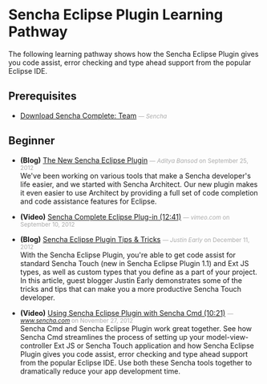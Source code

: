 # Sencha Eclipse Plugin Learning Pathway
The following learning pathway shows how the Sencha Eclipse Plugin gives you code assist, error checking and type ahead support from the popular Eclipse IDE.


## Prerequisites

- [Download Sencha Complete: Team](http://www.sencha.com/products/complete-team/evaluate) <small style='color:#aaa;'>&mdash; _Sencha_</small>  
  

## Beginner

- **(Blog)** [The New Sencha Eclipse Plugin](http://www.sencha.com/blog/the-new-sencha-eclipse-plugin/) <small style='color:#aaa;'>&mdash; _Aditya Bansod_ on September 25, 2012</small>  
  We've been working on various tools that make a Sencha developer's life easier, and we started with Sencha Architect. Our new plugin makes it even easier to use Architect by providing a full set of code completion and code assistance features for Eclipse.

- **(Video)** [Sencha Complete Eclipse Plug-in (12:41)](http://vimeo.com/49176749) <small style='color:#aaa;'>&mdash; _vimeo.com_ on September 10, 2012</small>  
  
- **(Blog)** [Sencha Eclipse Plugin Tips &amp; Tricks](http://www.sencha.com/blog/sencha-eclipse-plugin-tips-tricks) <small style='color:#aaa;'>&mdash; _Justin Early_ on December 11, 2012</small>  
  With the Sencha Eclipse Plugin, you're able to get code assist for standard Sencha Touch (new in Sencha Eclipse Plugin 1.1) and Ext JS types, as well as custom types that you define as a part of your project. In this article, guest blogger Justin Early demonstrates some of the tricks and tips that can make you a more productive Sencha Touch developer.

- **(Video)** [Using Sencha Eclipse Plugin with Sencha Cmd (10:21)](http://www.sencha.com/blog/using-sencha-cmd-and-the-sencha-eclipse-plugin-together/) <small style='color:#aaa;'>&mdash; _www.sencha.com_ on November 27, 2012</small>  
  Sencha Cmd and Sencha Eclipse Plugin work great together. See how Sencha Cmd streamlines the process of setting up your model-view-controller Ext JS or Sencha Touch application and how Sencha Eclipse Plugin gives you code assist, error checking and type ahead support from the popular Eclipse IDE. Use both these Sencha tools together to dramatically reduce your app development time.



